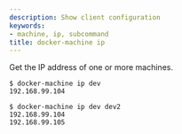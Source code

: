 ```yaml
---
description: Show client configuration
keywords:
- machine, ip, subcommand
title: docker-machine ip
---
```


Get the IP address of one or more machines.

```none
$ docker-machine ip dev
192.168.99.104

$ docker-machine ip dev dev2
192.168.99.104
192.168.99.105
```
